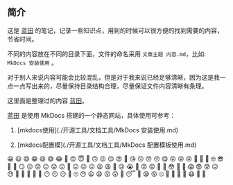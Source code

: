 ##  简介 

这是 [蓝田](http://note.sunfeilong.com/) 的笔记，记录一些知识点，用到的时候可以很方便的找到需要的内容，节省时间。

不同的内容放在不同的目录下面，文件的命名采用 `文章主题 内容.md`，比如:  `MkDocs 安装使用` 。

对于别人来说内容可能会比较混乱，但是对于我来说已经足够清晰，因为这是我一点一点写出来的，尽量保持目录结构合理，尽量保证文件内容清晰有条理。

这里面是整理过的内容 [蓝田](http://blog.sunfeilong.com/)。

[蓝田](http://note.sunfeilong.com/) 是使用 MkDocs 搭建的一个静态网站，具体使用可参考：

1. [mkdocs使用](./开源工具/文档工具/MkDocs 安装使用.md)

2. [mkdocs配置模](./开源工具/文档工具/MkDocs 配置模板使用.md)

😀 😃 😄 😁 😆 😅 😂 🤣 😊 😇 🙂 🙃 😉 😌 😍 🥰 😘 😗 😙 😚 😋 😛 😝 😜 🤪 🤨 🧐 🤓 😎 🤩 🥳 😏 😒 😞 😔 😟 😕 🙁 ☹️ 😣 😖 😫 😩 🥺 😢 😭 😤 😠 😡 🤬 🤯 😳 🥵 🥶 😱 😨 😰 😥 😓 🤗 🤔 🤭 🤫 🤥 😶 😐 😑 😬 🙄 😯 😦 😧 😮 😲 🥱 😴 🤤 😪 😵 🤐 🥴 🤢 🤮 🤧 😷 🤒 🤕

